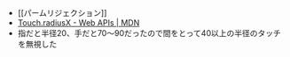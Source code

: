 
- [[パームリジェクション]]
- [Touch.radiusX - Web APIs | MDN](https://developer.mozilla.org/en-US/docs/Web/API/Touch/radiusX)
- 指だと半径20、手だと70〜90だったので間をとって40以上の半径のタッチを無視した
